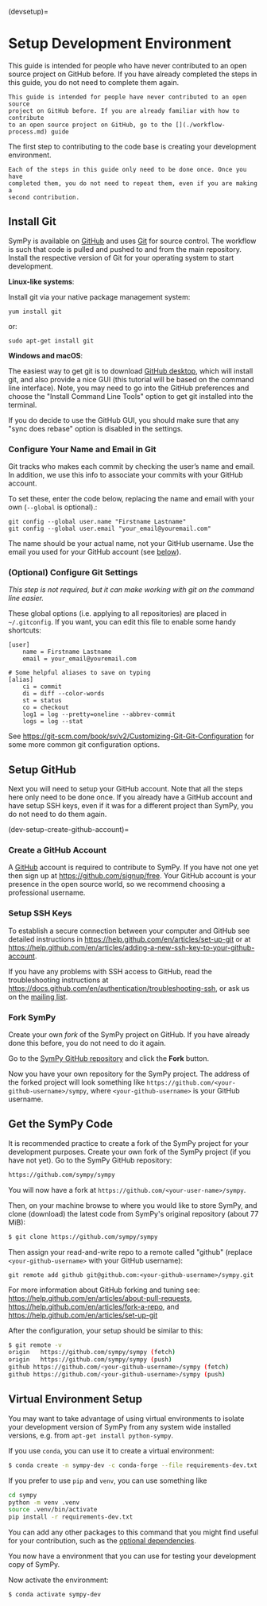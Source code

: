 (devsetup)=

# Setup Development Environment

This guide is intended for people who have never contributed to an open source
project on GitHub before. If you have already completed the steps in this
guide, you do not need to complete them again.

```{note}
This guide is intended for people have never contributed to an open source
project on GitHub before. If you are already familiar with how to contribute
to an open source project on GitHub, go to the [](./workflow-process.md) guide
```

The first step to contributing to the code base is creating your development environment.

```{important}
Each of the steps in this guide only need to be done once. Once you have
completed them, you do not need to repeat them, even if you are making a
second contribution.
```

## Install Git

SymPy is available on [GitHub](https://github.com/sympy/sympy) and uses
[Git](https://git-scm.com/) for source control. The workflow is such that
code is pulled and pushed to and from the main repository. Install the respective version
of Git for your operating system to start development.

**Linux-like systems**:

Install git via your native package management system:

```
yum install git
```

or:

```
sudo apt-get install git
```

**Windows and macOS**:

The easiest way to get git is to download [GitHub
desktop](https://desktop.github.com/), which will install git, and also
provide a nice GUI (this tutorial will be based on the command line
interface). Note, you may need to go into the GitHub preferences and choose
the "Install Command Line Tools" option to get git installed into the
terminal.

If you do decide to use the GitHub GUI, you should make sure that any "sync
does rebase" option is disabled in the settings.

### Configure Your Name and Email in Git

Git tracks who makes each commit by checking the user’s name and email.
In addition, we use this info to associate your commits with your GitHub account.

To set these, enter the code below, replacing the name and email with your own (`--global` is optional).:

```
git config --global user.name "Firstname Lastname"
git config --global user.email "your_email@youremail.com"
```

The name should be your actual name, not your GitHub username. Use the email you used for your GitHub account (see [below](dev-setup-create-github-account)).

### (Optional) Configure Git Settings

*This step is not required, but it can make working with git on the command
line easier.*

These global options (i.e. applying to all repositories) are placed in
`~/.gitconfig`. If you want, you can edit this file to enable some handy
shortcuts:

```
[user]
    name = Firstname Lastname
    email = your_email@youremail.com

# Some helpful aliases to save on typing
[alias]
    ci = commit
    di = diff --color-words
    st = status
    co = checkout
    log1 = log --pretty=oneline --abbrev-commit
    logs = log --stat

```

See <https://git-scm.com/book/sv/v2/Customizing-Git-Git-Configuration> for
some more common git configuration options.

## Setup GitHub

Next you will need to setup your GitHub account. Note that all the steps here
only need to be done once. If you already have a GitHub account and have setup
SSH keys, even if it was for a different project than SymPy, you do not need
to do them again.

(dev-setup-create-github-account)=
### Create a GitHub Account

A [GitHub](https://github.com) account is required to contribute to SymPy. If
you have not one yet then sign up at <https://github.com/signup/free>. Your
GitHub account is your presence in the open source world, so we recommend
choosing a professional username.

### Setup SSH Keys

To establish a secure connection between your computer and GitHub see detailed
instructions in <https://help.github.com/en/articles/set-up-git> or at
<https://help.github.com/en/articles/adding-a-new-ssh-key-to-your-github-account>.

If you have any problems with SSH access to GitHub, read the troubleshooting
instructions at <https://docs.github.com/en/authentication/troubleshooting-ssh>, or
ask us on the [mailing list](https://groups.google.com/group/sympy).

### Fork SymPy

Create your own *fork* of the SymPy project on GitHub. If you have already
done this before, you do not need to do it again.

Go to the [SymPy GitHub repository](https://github.com/sympy/sympy) and click the **Fork** button.

Now you have your own repository for the SymPy project. The address of the
forked project will look something like
`https://github.com/<your-github-username>/sympy`, where
`<your-github-username>` is your GitHub username.

## Get the SymPy Code

It is recommended practice to create a fork of the SymPy project for your development purposes. Create your own fork of the SymPy project (if you have not yet). Go to the SymPy GitHub repository:

```bash
https://github.com/sympy/sympy
```

You will now have a fork at `https://github.com/<your-user-name>/sympy`.

Then, on your machine browse to where you would like to store SymPy, and clone (download) the latest code from SymPy's original repository (about 77 MiB):

```bash
$ git clone https://github.com/sympy/sympy
```

Then assign your read-and-write repo to a remote called "github" (replace
`<your-github-username>` with your GitHub username):

```
git remote add github git@github.com:<your-github-username>/sympy.git
```

For more information about GitHub forking and tuning see:
<https://help.github.com/en/articles/about-pull-requests>, <https://help.github.com/en/articles/fork-a-repo>, and <https://help.github.com/en/articles/set-up-git>

After the configuration, your setup should be similar to this:

```bash
$ git remote -v
origin   https://github.com/sympy/sympy (fetch)
origin   https://github.com/sympy/sympy (push)
github https://github.com/<your-github-username>/sympy (fetch)
github https://github.com/<your-github-username>/sympy (push)
```

## Virtual Environment Setup

You may want to take advantage of using virtual environments to isolate your development version of SymPy from any system wide installed versions, e.g. from `apt-get install python-sympy`.

If you use `conda`, you can use it to create a virtual environment:

```bash
$ conda create -n sympy-dev -c conda-forge --file requirements-dev.txt
```

If you prefer to use `pip` and `venv`, you can use something like

```bash
cd sympy
python -m venv .venv
source .venv/bin/activate
pip install -r requirements-dev.txt
```

You can add any other packages to this command that you might find useful for
your contribution, such as the [optional dependencies](../dependencies.md).

You now have a environment that you can use for testing your development copy of SymPy.

Now activate the environment:

```bash
$ conda activate sympy-dev
```
